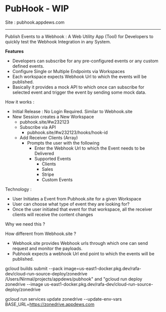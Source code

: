 # PubHook - WIP

Site : pubhook.appdews.com


---

Publish Events to a Webhook : A Web Utility App (Tool) for Developers to quickly test the Webhook Integration in any System. 



**Features**

- Developers can subscribe for any pre-configured events or any custom defined events.
- Configure Single or Multiple Endpoints via Workspaces
- Each workspace expects Webhook Url to which the events will be published.
- Basically it provides a mock API to which once can subscribe for selected event and trigger the event by sending some mock data.



How it works :

- Initial Release : No Login Required. Similar to Webhook.site
- New Session creates a New Workspace
  - pubhook.site/#w232123
  - Subscribe via API
    - pubhook.site/#w232123/hooks/hook-id
  - Add Receiver Clients (Array)
    - Prompts the user with the following
      - Enter the Webhook Url to which the Event needs to be Delivered
      - Supported Events
        - Clients
        - Sales
        - Stripe
        - Custom Events

Technology :

- User Initiates a Event from  Pubhook.site for a given Workspace
- User can choose what type of event they are looking for?
- Once the user initiated that event for that workspace, all the receiver clients will receive the content changes





Why we need this ?



How different from Webhook.site ?

- Webhook.site provides Webhook urls through which one can send request and monitor the payloads.
- Pubhook expects a webhook Url end point to which the events will be published.


gcloud builds submit --pack image=us-east1-docker.pkg.dev/rafa-dev/cloud-run-source-deploy/zonedrive /Users/Nirmal/projects/appdews/pubhook" and "gcloud run deploy zonedrive --image us-east1-docker.pkg.dev/rafa-dev/cloud-run-source-deploy/zonedrive

gcloud run services update zonedrive --update-env-vars BASE_URL=https://zonedrive.appdews.com